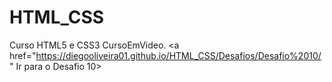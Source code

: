 # HTML_CSS
 Curso HTML5 e CSS3 CursoEmVideo.
<a href="https://diegooliveira01.github.io/HTML_CSS/Desafios/Desafio%2010/" Ir para o Desafio 10>
